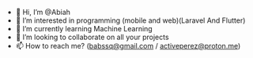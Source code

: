 - 👋 Hi, I’m @Abiah
- 👀 I’m interested in programming (mobile and web)(Laravel And Flutter)
- 🌱 I’m currently learning Machine Learning
- 💞️ I’m looking to collaborate on all your projects
- 📫 How to reach me? (babssq@gmail.com / activeperez@proton.me)

<!---
Abiah/Abiah is a ✨ special ✨ repository because its `README.md` (this file) appears on your GitHub profile.
You can click the Preview link to take a look at your changes.
--->
